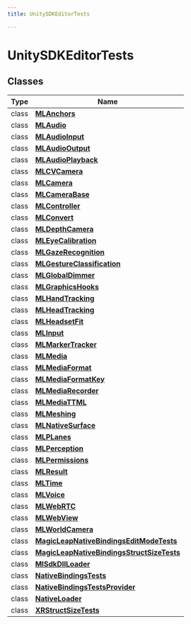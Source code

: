 ```yaml
---
title: UnitySDKEditorTests

---
```


# UnitySDKEditorTests





## Classes

| Type               | Name           |
| -------------- | -------------- |
| class | **[MLAnchors](/versioned_docs/version-22-May-2023/unity-api/api/UnitySDKEditorTests/UnitySDKEditorTests.MLAnchors.md)**  |
| class | **[MLAudio](/versioned_docs/version-22-May-2023/unity-api/api/UnitySDKEditorTests/UnitySDKEditorTests.MLAudio.md)**  |
| class | **[MLAudioInput](/versioned_docs/version-22-May-2023/unity-api/api/UnitySDKEditorTests/UnitySDKEditorTests.MLAudioInput.md)**  |
| class | **[MLAudioOutput](/versioned_docs/version-22-May-2023/unity-api/api/UnitySDKEditorTests/UnitySDKEditorTests.MLAudioOutput.md)**  |
| class | **[MLAudioPlayback](/versioned_docs/version-22-May-2023/unity-api/api/UnitySDKEditorTests/UnitySDKEditorTests.MLAudioPlayback.md)**  |
| class | **[MLCVCamera](/versioned_docs/version-22-May-2023/unity-api/api/UnitySDKEditorTests/UnitySDKEditorTests.MLCVCamera.md)**  |
| class | **[MLCamera](/versioned_docs/version-22-May-2023/unity-api/api/UnitySDKEditorTests/MLCamera/UnitySDKEditorTests.MLCamera.md)**  |
| class | **[MLCameraBase](/versioned_docs/version-22-May-2023/unity-api/api/UnitySDKEditorTests/UnitySDKEditorTests.MLCameraBase.md)**  |
| class | **[MLController](/versioned_docs/version-22-May-2023/unity-api/api/UnitySDKEditorTests/UnitySDKEditorTests.MLController.md)**  |
| class | **[MLConvert](/versioned_docs/version-22-May-2023/unity-api/api/UnitySDKEditorTests/UnitySDKEditorTests.MLConvert.md)**  |
| class | **[MLDepthCamera](/versioned_docs/version-22-May-2023/unity-api/api/UnitySDKEditorTests/UnitySDKEditorTests.MLDepthCamera.md)**  |
| class | **[MLEyeCalibration](/versioned_docs/version-22-May-2023/unity-api/api/UnitySDKEditorTests/UnitySDKEditorTests.MLEyeCalibration.md)**  |
| class | **[MLGazeRecognition](/versioned_docs/version-22-May-2023/unity-api/api/UnitySDKEditorTests/UnitySDKEditorTests.MLGazeRecognition.md)**  |
| class | **[MLGestureClassification](/versioned_docs/version-22-May-2023/unity-api/api/UnitySDKEditorTests/UnitySDKEditorTests.MLGestureClassification.md)**  |
| class | **[MLGlobalDimmer](/versioned_docs/version-22-May-2023/unity-api/api/UnitySDKEditorTests/UnitySDKEditorTests.MLGlobalDimmer.md)**  |
| class | **[MLGraphicsHooks](/versioned_docs/version-22-May-2023/unity-api/api/UnitySDKEditorTests/UnitySDKEditorTests.MLGraphicsHooks.md)**  |
| class | **[MLHandTracking](/versioned_docs/version-22-May-2023/unity-api/api/UnitySDKEditorTests/UnitySDKEditorTests.MLHandTracking.md)**  |
| class | **[MLHeadTracking](/versioned_docs/version-22-May-2023/unity-api/api/UnitySDKEditorTests/UnitySDKEditorTests.MLHeadTracking.md)**  |
| class | **[MLHeadsetFit](/versioned_docs/version-22-May-2023/unity-api/api/UnitySDKEditorTests/UnitySDKEditorTests.MLHeadsetFit.md)**  |
| class | **[MLInput](/versioned_docs/version-22-May-2023/unity-api/api/UnitySDKEditorTests/UnitySDKEditorTests.MLInput.md)**  |
| class | **[MLMarkerTracker](/versioned_docs/version-22-May-2023/unity-api/api/UnitySDKEditorTests/UnitySDKEditorTests.MLMarkerTracker.md)**  |
| class | **[MLMedia](/versioned_docs/version-22-May-2023/unity-api/api/UnitySDKEditorTests/MLMedia/UnitySDKEditorTests.MLMedia.md)**  |
| class | **[MLMediaFormat](/versioned_docs/version-22-May-2023/unity-api/api/UnitySDKEditorTests/UnitySDKEditorTests.MLMediaFormat.md)**  |
| class | **[MLMediaFormatKey](/versioned_docs/version-22-May-2023/unity-api/api/UnitySDKEditorTests/UnitySDKEditorTests.MLMediaFormatKey.md)**  |
| class | **[MLMediaRecorder](/versioned_docs/version-22-May-2023/unity-api/api/UnitySDKEditorTests/UnitySDKEditorTests.MLMediaRecorder.md)**  |
| class | **[MLMediaTTML](/versioned_docs/version-22-May-2023/unity-api/api/UnitySDKEditorTests/UnitySDKEditorTests.MLMediaTTML.md)**  |
| class | **[MLMeshing](/versioned_docs/version-22-May-2023/unity-api/api/UnitySDKEditorTests/UnitySDKEditorTests.MLMeshing.md)**  |
| class | **[MLNativeSurface](/versioned_docs/version-22-May-2023/unity-api/api/UnitySDKEditorTests/UnitySDKEditorTests.MLNativeSurface.md)**  |
| class | **[MLPLanes](/versioned_docs/version-22-May-2023/unity-api/api/UnitySDKEditorTests/UnitySDKEditorTests.MLPLanes.md)**  |
| class | **[MLPerception](/versioned_docs/version-22-May-2023/unity-api/api/UnitySDKEditorTests/UnitySDKEditorTests.MLPerception.md)**  |
| class | **[MLPermissions](/versioned_docs/version-22-May-2023/unity-api/api/UnitySDKEditorTests/UnitySDKEditorTests.MLPermissions.md)**  |
| class | **[MLResult](/versioned_docs/version-22-May-2023/unity-api/api/UnitySDKEditorTests/UnitySDKEditorTests.MLResult.md)**  |
| class | **[MLTime](/versioned_docs/version-22-May-2023/unity-api/api/UnitySDKEditorTests/UnitySDKEditorTests.MLTime.md)**  |
| class | **[MLVoice](/versioned_docs/version-22-May-2023/unity-api/api/UnitySDKEditorTests/UnitySDKEditorTests.MLVoice.md)**  |
| class | **[MLWebRTC](/versioned_docs/version-22-May-2023/unity-api/api/UnitySDKEditorTests/MLWebRTC/UnitySDKEditorTests.MLWebRTC.md)**  |
| class | **[MLWebView](/versioned_docs/version-22-May-2023/unity-api/api/UnitySDKEditorTests/UnitySDKEditorTests.MLWebView.md)**  |
| class | **[MLWorldCamera](/versioned_docs/version-22-May-2023/unity-api/api/UnitySDKEditorTests/UnitySDKEditorTests.MLWorldCamera.md)**  |
| class | **[MagicLeapNativeBindingsEditModeTests](/versioned_docs/version-22-May-2023/unity-api/api/UnitySDKEditorTests/UnitySDKEditorTests.MagicLeapNativeBindingsEditModeTests.md)**  |
| class | **[MagicLeapNativeBindingsStructSizeTests](/versioned_docs/version-22-May-2023/unity-api/api/UnitySDKEditorTests/UnitySDKEditorTests.MagicLeapNativeBindingsStructSizeTests.md)**  |
| class | **[MlSdkDllLoader](/versioned_docs/version-22-May-2023/unity-api/api/UnitySDKEditorTests/UnitySDKEditorTests.MlSdkDllLoader.md)**  |
| class | **[NativeBindingsTests](/versioned_docs/version-22-May-2023/unity-api/api/UnitySDKEditorTests/UnitySDKEditorTests.NativeBindingsTests.md)**  |
| class | **[NativeBindingsTestsProvider](/versioned_docs/version-22-May-2023/unity-api/api/UnitySDKEditorTests/UnitySDKEditorTests.NativeBindingsTestsProvider.md)**  |
| class | **[NativeLoader](/versioned_docs/version-22-May-2023/unity-api/api/UnitySDKEditorTests/UnitySDKEditorTests.NativeLoader.md)**  |
| class | **[XRStructSizeTests](/versioned_docs/version-22-May-2023/unity-api/api/UnitySDKEditorTests/UnitySDKEditorTests.XRStructSizeTests.md)**  |








